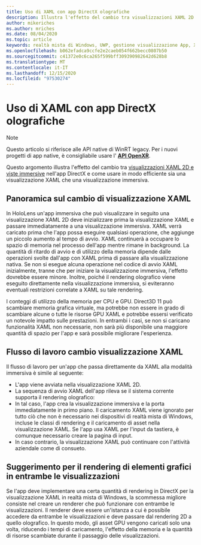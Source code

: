 ```yaml
---
title: Uso di XAML con app DirectX olografiche
description: Illustra l'effetto del cambio tra visualizzazioni XAML 2D e visualizzazioni immersive nell'app DirectX e come usare in modo efficiente sia una visualizzazione XAML che una visualizzazione immersiva.
author: mikeriches
ms.author: mriches
ms.date: 08/04/2020
ms.topic: article
keywords: realtà mista di Windows, UWP, gestione visualizzazione App, XAML, tastiera, procedura dettagliata, DirectX
ms.openlocfilehash: b062efadca9ccfe2e2caeb054f662becc0807b50
ms.sourcegitcommit: c41372e0c6ca265f599bff309390982642d628b8
ms.translationtype: MT
ms.contentlocale: it-IT
ms.lasthandoff: 12/15/2020
ms.locfileid: "97530274"
---
```

# <a name="using-xaml-with-holographic-directx-apps"></a>Uso di XAML con app DirectX olografiche

> [!NOTE]
> Questo articolo si riferisce alle API native di WinRT legacy.  Per i nuovi progetti di app native, è consigliabile usare l' **[API OpenXR](../native/openxr-getting-started.md)**.

Questo argomento illustra l'effetto del cambio tra [visualizzazioni XAML 2D e viste immersive](../../design/app-views.md) nell'app DirectX e come usare in modo efficiente sia una visualizzazione XAML che una visualizzazione immersiva.

## <a name="xaml-view-switching-overview"></a>Panoramica sul cambio di visualizzazione XAML

In HoloLens un'app immersiva che può visualizzare in seguito una visualizzazione XAML 2D deve inizializzare prima la visualizzazione XAML e passare immediatamente a una visualizzazione immersiva. XAML verrà caricato prima che l'app possa eseguire qualsiasi operazione, che aggiunge un piccolo aumento al tempo di avvio. XAML continuerà a occupare lo spazio di memoria nel processo dell'app mentre rimane in background. La quantità di ritardo di avvio e di utilizzo della memoria dipende dalle operazioni svolte dall'app con XAML prima di passare alla visualizzazione nativa. Se non si esegue alcuna operazione nel codice di avvio XAML inizialmente, tranne che per iniziare la visualizzazione immersiva, l'effetto dovrebbe essere minore. Inoltre, poiché il rendering olografico viene eseguito direttamente nella visualizzazione immersiva, si eviteranno eventuali restrizioni correlate a XAML su tale rendering.

I conteggi di utilizzo della memoria per CPU e GPU. Direct3D 11 può scambiare memoria grafica virtuale, ma potrebbe non essere in grado di scambiare alcune o tutte le risorse GPU XAML e potrebbe essersi verificato un notevole impatto sulle prestazioni. In entrambi i casi, se non si caricano funzionalità XAML non necessarie, non sarà più disponibile una maggiore quantità di spazio per l'app e sarà possibile migliorare l'esperienza.

## <a name="xaml-view-switching-workflow"></a>Flusso di lavoro cambio visualizzazione XAML

Il flusso di lavoro per un'app che passa direttamente da XAML alla modalità immersiva è simile al seguente:
* L'app viene avviata nella visualizzazione XAML 2D.
* La sequenza di avvio XAML dell'app rileva se il sistema corrente supporta il rendering olografico:
* In tal caso, l'app crea la visualizzazione immersiva e la porta immediatamente in primo piano. Il caricamento XAML viene ignorato per tutto ciò che non è necessario nei dispositivi di realtà mista di Windows, incluse le classi di rendering e il caricamento di asset nella visualizzazione XAML. Se l'app usa XAML per l'input da tastiera, è comunque necessario creare la pagina di input.
* In caso contrario, la visualizzazione XAML può continuare con l'attività aziendale come di consueto.

## <a name="tip-for-rendering-graphics-across-both-views"></a>Suggerimento per il rendering di elementi grafici in entrambe le visualizzazioni

Se l'app deve implementare una certa quantità di rendering in DirectX per la visualizzazione XAML in realtà mista di Windows, la scommessa migliore consiste nel creare un renderer che può funzionare con entrambe le visualizzazioni. Il renderer deve essere un'istanza a cui è possibile accedere da entrambe le visualizzazioni e deve passare dal rendering 2D a quello olografico. In questo modo, gli asset GPU vengono caricati solo una volta, riducendo i tempi di caricamento, l'effetto della memoria e la quantità di risorse scambiate durante il passaggio delle visualizzazioni.
